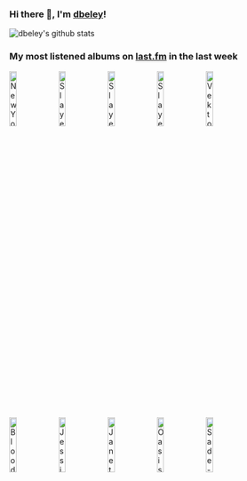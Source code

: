 ### Hi there 👋, I'm [dbeley](https://dbeley.ovh/en)!

![dbeley's github stats](https://github-readme-stats.vercel.app/api?username=dbeley)

### My most listened albums on [last.fm](https://www.last.fm/user/d_beley) in the last week

[<img src='https://lastfm.freetls.fastly.net/i/u/300x300/f3f831f713b4d520c671a566d3c5c4f6.png' width='16%' height='16%' alt='New York Dolls - New York Dolls'>](https://www.last.fm/music/new%2byork%2bdolls/new%2byork%2bdolls)&nbsp;
[<img src='https://lastfm.freetls.fastly.net/i/u/300x300/350cf157e4860e5ef0a9abf6cccef024.jpg' width='16%' height='16%' alt='Slayer - Reign in Blood'>](https://www.last.fm/music/slayer/reign%2bin%2bblood)&nbsp;
[<img src='https://lastfm.freetls.fastly.net/i/u/300x300/ea16ee8d8dca0481359cfe828b083ef7.png' width='16%' height='16%' alt='Slayer - South of Heaven'>](https://www.last.fm/music/slayer/south%2bof%2bheaven)&nbsp;
[<img src='https://lastfm.freetls.fastly.net/i/u/300x300/81ac45ecc23c4cf6aaf033eb54f7c09d.png' width='16%' height='16%' alt='Slayer - Seasons in the Abyss'>](https://www.last.fm/music/slayer/seasons%2bin%2bthe%2babyss)&nbsp;
[<img src='https://lastfm.freetls.fastly.net/i/u/300x300/852d5ba1cc4154eeecf0cfeceeeaa243.jpg' width='16%' height='16%' alt='Vektor - Black Future'>](https://www.last.fm/music/vektor/black%2bfuture)&nbsp;
<br>
[<img src='https://lastfm.freetls.fastly.net/i/u/300x300/c8e379043ef1cfc09680935010fa00b9.jpg' width='16%' height='16%' alt='Blood Incantation - Hidden History Of The Human Race'>](https://www.last.fm/music/blood%2bincantation/hidden%2bhistory%2bof%2bthe%2bhuman%2brace)&nbsp;
[<img src='https://lastfm.freetls.fastly.net/i/u/300x300/2e57ee300565427c2f17ab45c628b293.jpg' width='16%' height='16%' alt='Jessie Ware - What’s Your Pleasure?'>](https://www.last.fm/music/jessie%2bware/what%25e2%2580%2599s%2byour%2bpleasure%253f)&nbsp;
[<img src='https://lastfm.freetls.fastly.net/i/u/300x300/b5e52a1507f44613c614ee572016ac6a.png' width='16%' height='16%' alt='Janet Jackson - The Velvet Rope'>](https://www.last.fm/music/janet%2bjackson/the%2bvelvet%2brope)&nbsp;
[<img src='https://lastfm.freetls.fastly.net/i/u/300x300/6466bdcba1b646f6a394467dec70e0aa.jpg' width='16%' height='16%' alt='Oasis - (What’s The Story) Morning Glory?'>](https://www.last.fm/music/oasis/%2528what%25e2%2580%2599s%2bthe%2bstory%2529%2bmorning%2bglory%253f)&nbsp;
[<img src='https://lastfm.freetls.fastly.net/i/u/300x300/c844725c98c7a9deadb4d0130a156df1.png' width='16%' height='16%' alt='Sade - Love Deluxe'>](https://www.last.fm/music/sade/love%2bdeluxe)&nbsp;
<br>
